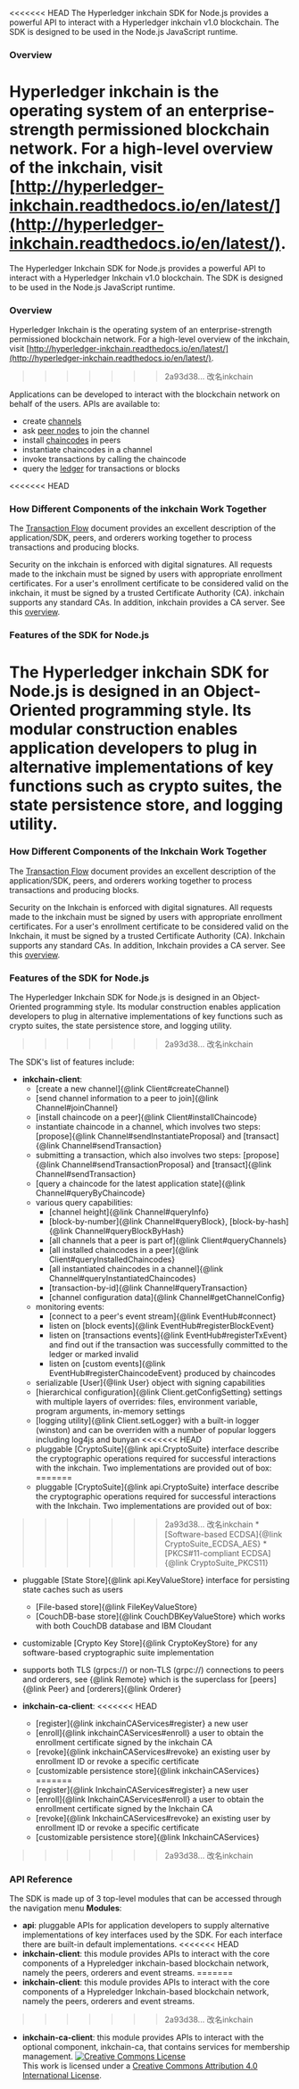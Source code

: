 
<<<<<<< HEAD
The Hyperledger inkchain SDK for Node.js provides a powerful API to interact with a Hyperledger inkchain v1.0 blockchain. The SDK is designed to be used in the Node.js JavaScript runtime.

### Overview
Hyperledger inkchain is the operating system of an enterprise-strength permissioned blockchain network. For a high-level overview of the inkchain, visit [http://hyperledger-inkchain.readthedocs.io/en/latest/](http://hyperledger-inkchain.readthedocs.io/en/latest/).
=======
The Hyperledger Inkchain SDK for Node.js provides a powerful API to interact with a Hyperledger Inkchain v1.0 blockchain. The SDK is designed to be used in the Node.js JavaScript runtime.

### Overview
Hyperledger Inkchain is the operating system of an enterprise-strength permissioned blockchain network. For a high-level overview of the inkchain, visit [http://hyperledger-inkchain.readthedocs.io/en/latest/](http://hyperledger-inkchain.readthedocs.io/en/latest/).
>>>>>>> 2a93d38... 改名inkchain

Applications can be developed to interact with the blockchain network on behalf of the users. APIs are available to:
* create [channels](http://hyperledger-inkchain.readthedocs.io/en/latest/inkchain_model.html#privacy-through-channels)
* ask [peer nodes](http://hyperledger-inkchain.readthedocs.io/en/latest/arch-deep-dive.html#peer) to join the channel
* install [chaincodes](http://hyperledger-inkchain.readthedocs.io/en/latest/inkchain_model.html#chaincode) in peers
* instantiate chaincodes in a channel
* invoke transactions by calling the chaincode
* query the [ledger](http://hyperledger-inkchain.readthedocs.io/en/latest/inkchain_model.html#ledger-features) for transactions or blocks

<<<<<<< HEAD
### How Different Components of the inkchain Work Together
The [Transaction Flow](http://hyperledger-inkchain.readthedocs.io/en/latest/txflow.html) document provides an excellent description of the application/SDK, peers, and orderers working together to process transactions and producing blocks.

Security on the inkchain is enforced with digital signatures. All requests made to the inkchain must be signed by users with appropriate enrollment certificates. For a user's enrollment certificate to be considered valid on the inkchain, it must be signed by a trusted Certificate Authority (CA). inkchain supports any standard CAs. In addition, inkchain provides a CA server. See this [overview](http://hyperledger-inkchain-ca.readthedocs.io/en/latest/users-guide.html#overview).

### Features of the SDK for Node.js
The Hyperledger inkchain SDK for Node.js is designed in an Object-Oriented programming style. Its modular construction enables application developers to plug in alternative implementations of key functions such as crypto suites, the state persistence store, and logging utility.
=======
### How Different Components of the Inkchain Work Together
The [Transaction Flow](http://hyperledger-inkchain.readthedocs.io/en/latest/txflow.html) document provides an excellent description of the application/SDK, peers, and orderers working together to process transactions and producing blocks.

Security on the Inkchain is enforced with digital signatures. All requests made to the inkchain must be signed by users with appropriate enrollment certificates. For a user's enrollment certificate to be considered valid on the Inkchain, it must be signed by a trusted Certificate Authority (CA). Inkchain supports any standard CAs. In addition, Inkchain provides a CA server. See this [overview](http://hyperledger-inkchain-ca.readthedocs.io/en/latest/users-guide.html#overview).

### Features of the SDK for Node.js
The Hyperledger Inkchain SDK for Node.js is designed in an Object-Oriented programming style. Its modular construction enables application developers to plug in alternative implementations of key functions such as crypto suites, the state persistence store, and logging utility.
>>>>>>> 2a93d38... 改名inkchain

The SDK's list of features include:
* **inkchain-client**:
  * [create a new channel]{@link Client#createChannel}
  * [send channel information to a peer to join]{@link Channel#joinChannel}
  * [install chaincode on a peer]{@link Client#installChaincode}
  * instantiate chaincode in a channel, which involves two steps: [propose]{@link Channel#sendInstantiateProposal} and [transact]{@link Channel#sendTransaction}
  * submitting a transaction, which also involves two steps: [propose]{@link Channel#sendTransactionProposal} and [transact]{@link Channel#sendTransaction}
  * [query a chaincode for the latest application state]{@link Channel#queryByChaincode}
  * various query capabilities:
    * [channel height]{@link Channel#queryInfo}
    * [block-by-number]{@link Channel#queryBlock}, [block-by-hash]{@link Channel#queryBlockByHash}
    * [all channels that a peer is part of]{@link Client#queryChannels}
    * [all installed chaincodes in a peer]{@link Client#queryInstalledChaincodes}
    * [all instantiated chaincodes in a channel]{@link Channel#queryInstantiatedChaincodes}
    * [transaction-by-id]{@link Channel#queryTransaction}
    * [channel configuration data]{@link Channel#getChannelConfig}
  * monitoring events:
    * [connect to a peer's event stream]{@link EventHub#connect}
    * listen on [block events]{@link EventHub#registerBlockEvent}
    * listen on [transactions events]{@link EventHub#registerTxEvent} and find out if the transaction was successfully committed to the ledger or marked invalid
    * listen on [custom events]{@link EventHub#registerChaincodeEvent} produced by chaincodes
  * serializable [User]{@link User} object with signing capabilities
  * [hierarchical configuration]{@link Client.getConfigSetting} settings with multiple layers of overrides: files, environment variable, program arguments, in-memory settings
  * [logging utility]{@link Client.setLogger} with a built-in logger (winston) and can be overriden with a number of popular loggers including log4js and bunyan
<<<<<<< HEAD
  * pluggable [CryptoSuite]{@link api.CryptoSuite} interface describe the cryptographic operations required for successful interactions with the inkchain. Two implementations are provided out of box:
=======
  * pluggable [CryptoSuite]{@link api.CryptoSuite} interface describe the cryptographic operations required for successful interactions with the Inkchain. Two implementations are provided out of box:
>>>>>>> 2a93d38... 改名inkchain
    * [Software-based ECDSA]{@link CryptoSuite_ECDSA_AES}
    * [PKCS#11-compliant ECDSA]{@link CryptoSuite_PKCS11}
  * pluggable [State Store]{@link api.KeyValueStore} interface for persisting state caches such as users
    * [File-based store]{@link FileKeyValueStore}
    * [CouchDB-base store]{@link CouchDBKeyValueStore} which works with both CouchDB database and IBM Cloudant
  * customizable [Crypto Key Store]{@link CryptoKeyStore} for any software-based cryptographic suite implementation
  * supports both TLS (grpcs://) or non-TLS (grpc://) connections to peers and orderers, see {@link Remote} which is the superclass for [peers]{@link Peer} and [orderers]{@link Orderer}

* **inkchain-ca-client**:
<<<<<<< HEAD
  * [register]{@link inkchainCAServices#register} a new user
  * [enroll]{@link inkchainCAServices#enroll} a user to obtain the enrollment certificate signed by the inkchain CA
  * [revoke]{@link inkchainCAServices#revoke} an existing user by enrollment ID or revoke a specific certificate
  * [customizable persistence store]{@link inkchainCAServices}
=======
  * [register]{@link InkchainCAServices#register} a new user
  * [enroll]{@link InkchainCAServices#enroll} a user to obtain the enrollment certificate signed by the Inkchain CA
  * [revoke]{@link InkchainCAServices#revoke} an existing user by enrollment ID or revoke a specific certificate
  * [customizable persistence store]{@link InkchainCAServices}
>>>>>>> 2a93d38... 改名inkchain

### API Reference
The SDK is made up of 3 top-level modules that can be accessed through the navigation menu **Modules**:
* **api**: pluggable APIs for application developers to supply alternative implementations of key interfaces used by the SDK. For each interface there are built-in default implementations.
<<<<<<< HEAD
* **inkchain-client**: this module provides APIs to interact with the core components of a Hypreledger inkchain-based blockchain network, namely the peers, orderers and event streams.
=======
* **inkchain-client**: this module provides APIs to interact with the core components of a Hypreledger Inkchain-based blockchain network, namely the peers, orderers and event streams.
>>>>>>> 2a93d38... 改名inkchain
* **inkchain-ca-client**: this module provides APIs to interact with the optional component, inkchain-ca, that contains services for membership management.
<a rel="license" href="http://creativecommons.org/licenses/by/4.0/"><img alt="Creative Commons License" style="border-width:0" src="https://i.creativecommons.org/l/by/4.0/88x31.png" /></a><br />This work is licensed under a <a rel="license" href="http://creativecommons.org/licenses/by/4.0/">Creative Commons Attribution 4.0 International License</a>.
